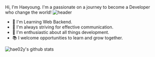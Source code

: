 
Hi, I'm Haeyoung.
I'm a passionate on a journey to become a Developer who change the world!
![header](https://capsule-render.vercel.app/api?type=rect&color=gradient&height=1)
- 🌱 I'm Learning Web Backend.
- 💬 I'm always striving for effective communication.
- 🚀 I'm enthusiastic about all things development.
- 📚 I welcome opportunities to learn and grow together.

![hae02y's github stats](https://github-readme-stats.vercel.app/api?username=hae02y&show_icons=true)

